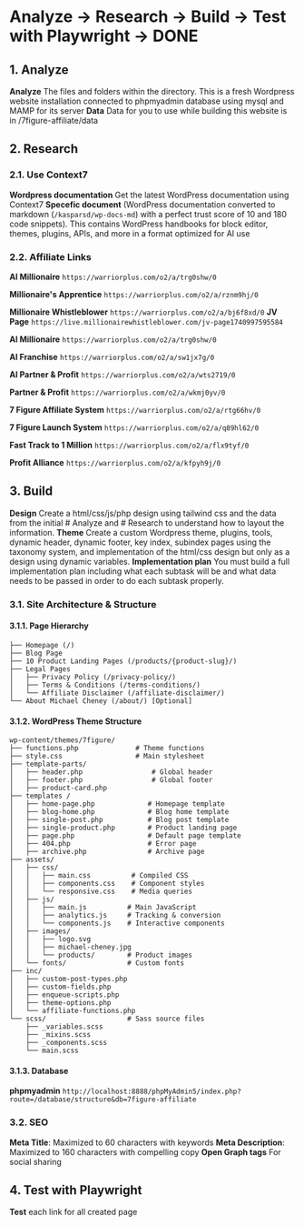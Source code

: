 # Analyze → Research → Build → Test with Playwright → DONE

## 1. Analyze

**Analyze** The files and folders within the directory. This is a fresh Wordpress website installation connected to phpmyadmin database using mysql and MAMP for its server
**Data** Data for you to use while building this website is in /7figure-affiliate/data

## 2. Research

### 2.1. Use Context7

**Wordpress documentation** Get the latest WordPress documentation using Context7
**Specefic document** (WordPress documentation converted to markdown (`/kasparsd/wp-docs-md`) with a perfect trust score of 10 and 180 code snippets). This contains WordPress handbooks for block editor, themes, plugins, APIs, and more in a format optimized for AI use

### 2.2. Affiliate Links

**AI Millionaire** `https://warriorplus.com/o2/a/trg0shw/0`

**Millionaire's Apprentice** `https://warriorplus.com/o2/a/rznm9hj/0`

**Millionaire Whistleblower** `https://warriorplus.com/o2/a/bj6f8xd/0`
**JV Page** `https://live.millionairewhistleblower.com/jv-page1740997595584`

**AI Millionaire** `https://warriorplus.com/o2/a/trg0shw/0`

**AI Franchise** `https://warriorplus.com/o2/a/sw1jx7g/0`

**AI Partner & Profit** `https://warriorplus.com/o2/a/wts2719/0`

**Partner & Profit** `https://warriorplus.com/o2/a/wkmj0yv/0`

**7 Figure Affiliate System** `https://warriorplus.com/o2/a/rtg66hv/0`

**7 Figure Launch System** `https://warriorplus.com/o2/a/q89hl62/0`

**Fast Track to 1 Million** `https://warriorplus.com/o2/a/flx9tyf/0`

**Profit Alliance** `https://warriorplus.com/o2/a/kfpyh9j/0`

## 3. Build

**Design** Create a html/css/js/php design using tailwind css and the data from the initial # Analyze and # Research to understand how to layout the information.
**Theme** Create a custom Wordpress theme, plugins, tools, dynamic header, dynamic footer, key index, subindex pages using the taxonomy system, and implementation of the html/css design but only as a design using dynamic variables.
**Implementation plan** You must build a full implementation plan including what each subtask will be and what data needs to be passed in order to do each subtask properly.

### 3.1. Site Architecture & Structure

#### 3.1.1. Page Hierarchy

```
├── Homepage (/)
├── Blog Page
├── 10 Product Landing Pages (/products/{product-slug}/)
├── Legal Pages
│   ├── Privacy Policy (/privacy-policy/)
│   ├── Terms & Conditions (/terms-conditions/)
│   └── Affiliate Disclaimer (/affiliate-disclaimer/)
└── About Michael Cheney (/about/) [Optional]
```

#### 3.1.2. WordPress Theme Structure

```
wp-content/themes/7figure/
├── functions.php              # Theme functions
├── style.css                  # Main stylesheet
├── template-parts/
│   ├── header.php                 # Global header
│   ├── footer.php                 # Global footer
│   ├── product-card.php
├── templates /
│   ├── home-page.php             # Homepage template
│   ├── blog-home.php             # Blog home template
│   ├── single-post.php           # Blog post template
│   ├── single-product.php        # Product landing page
│   ├── page.php                  # Default page template
│   ├── 404.php                   # Error page
│   ├── archive.php               # Archive page
├── assets/
│   ├── css/
│   │   ├── main.css          # Compiled CSS
│   │   ├── components.css    # Component styles
│   │   └── responsive.css    # Media queries
│   ├── js/
│   │   ├── main.js          # Main JavaScript
│   │   ├── analytics.js     # Tracking & conversion
│   │   └── components.js    # Interactive components
│   ├── images/
│   │   ├── logo.svg
│   │   ├── michael-cheney.jpg
│   │   └── products/        # Product images
│   └── fonts/               # Custom fonts
├── inc/
│   ├── custom-post-types.php
│   ├── custom-fields.php
│   ├── enqueue-scripts.php
│   ├── theme-options.php
│   └── affiliate-functions.php
└── scss/                    # Sass source files
    ├── _variables.scss
    ├── _mixins.scss
    ├── _components.scss
    └── main.scss
```

#### 3.1.3. Database

**phpmyadmin** `http://localhost:8888/phpMyAdmin5/index.php?route=/database/structure&db=7figure-affiliate`

### 3.2. SEO

**Meta Title**: Maximized to 60 characters with keywords
**Meta Description**: Maximized to 160 characters with compelling copy
**Open Graph tags** For social sharing

## 4. Test with Playwright

**Test** each link for all created page
